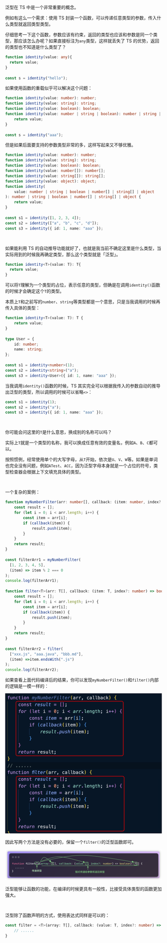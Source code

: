 泛型在 TS 中是一个非常重要的概念。

例如有这么一个需求：使用 TS 封装一个函数，可以传递任意类型的参数，传入什么类型就返回类型类型。

仔细思考一下这个函数，参数应该有约束，返回的类型也应该和参数是同一个类型，那应该怎么办呢？如果直接标注为`any`类型，这样就丢失了 TS 的优势，返回的类型也不知道是什么类型了？

```typescript
function identity(value: any){
  return value;
}

const s = identity("hello");
```

如果使用函数的重载似乎可以解决这个问题：

```typescript
function identity(value: number): number;
function identity(value: string): string;
function identity(value: boolean): boolean;
function identity(value: number | string | boolean): number | string | boolean {
    return value;
}

const s = identity("aaa");
```

但是如果后面要支持的参数类型非常的多，这样写起来又不够优雅。

```typescript
function identity(value: number): number;
function identity(value: string): string;
function identity(value: boolean): boolean;
function identity(value: number[]): number[];
function identity(value: string[]): string[];
function identity(value: object): object;
function identity(
    value: number | string | boolean | number[] | string[] | object
): number | string | boolean | number[] | string[] | object {
    return value;
}

const s1 = identity([1, 2, 3, 4]);
const s2 = identity(["a", "b", "c", "d"]);
const s3 = identity({ id: 1, name: "aaa" });
```

<br />

如果能利用 TS 的自动推导功能就好了，也就是我当前不确定这里是什么类型，当实际用到的时候我再确定类型，那么这个类型就是「泛型」。

```typescript
function identity<T>(value: T): T{ 
  return value;
}
```

可以将`T`理解为一个类型的占位，表示任意的类型，但确是在调用`identity()`函数的时候才会确定这个`T`的类型。

本质上`T`和之前写的`number`、`string`等类型都是一个意思，只是当我调用的时候再传入具体的类型：

```typescript
function identity<T>(value: T): T {
    return value;
}

type User = {
    id: number;
    name: string;
};

const s1 = identity<number>(1);
const s2 = identity<string>("a");
const s3 = identity<User>({ id: 1, name: "aaa" });
```

当我调用`identity()`函数的时候，TS 其实完全可以根据我传入的参数自动的推导出泛型的类型，所以调用的时候可以省略`<>`：

```typescript
const s1 = identity(1);
const s2 = identity("a");
const s3 = identity({ id: 1, name: "aaa" });
```

<br />

你可能会问这里的`T`是什么意思，换成别的名称可以吗？

实际上`T`就是一个类型的名称，我可以换成任意有效的变量名，例如`A`、`B`、`C`都可以。

按照惯例，经常使用单个的大写字母，从`T`开始，依次是`U`、`V`、`W`等。如果是单词也完全没有问题，例如`ATest`、`ACC`，因为泛型字母本身就是一个占位的符号，类型检查器会根据上下文填充具体的类型。

<br />

一个复杂的案例：

```typescript
function myNumberFilter(arr: number[], callback: (item: number, index?: number) => boolean): number[] {
    const result = [];
    for (let i = 0; i < arr.length; i++) {
        const item = arr[i];
        if (callback(item)) {
            result.push(item);
        }
    }
    return result;
}

const filterArr1 = myNumberFilter(
  [1, 2, 3, 4, 5], 
  (item) => item % 2 === 0
);
console.log(filterArr1);

function filter<T>(arr: T[], callback: (item: T, index?: number) => boolean): T[] {
    const result = [];
    for (let i = 0; i < arr.length; i++) {
        const item = arr[i];
        if (callback(item)) {
            result.push(item);
        }
    }
    return result;
}

const filterArr2 = filter(
  ["xxx.js", "aaa.java", "bbb.md"], 
  (item) =>item.endsWith(".js")
);
console.log(filterArr2);
```

如果查看上面代码编译后的结果，你可以发现`myNumberFilter()`和`filter()`内部的逻辑是一模一样的：

![](imgs/1733734772180-d8fafa43-5167-4d1a-bc57-87047b8da2ba.png)

因此写两个方法是没有必要的，保留一个`filter()`的泛型函数即可。

![](imgs/1733734898395-94f37c9b-9436-407c-895e-ebfffa1b16f1.png)

泛型能够让函数的功能，在编译的时候更具有一般性，比接受具体类型的函数更加强大。

<br />

泛型除了函数声明的方式，使用表达式同样是可以的：

```typescript
const filter = <T>(array: T[], callback: (value: T, index?: number) => boolean): T[] => { 
	// ......
}
```

